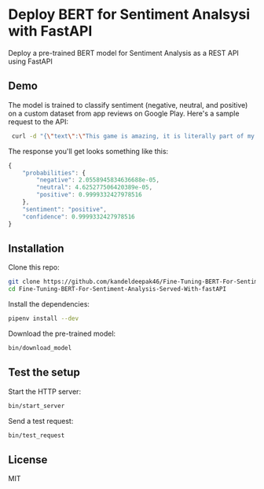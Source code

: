 # Deploy BERT for Sentiment Analsysi with FastAPI

Deploy a pre-trained BERT model for Sentiment Analysis as a REST API using FastAPI

## Demo

The model is trained to classify sentiment (negative, neutral, and positive) on a custom dataset from app reviews on Google Play. Here's a sample request to the API:

```bash
 curl -d "{\"text\":\"This game is amazing, it is literally part of my childhood. It works well with hand eye coordination, and might even help with reflexes (not positive, just a guess)This game can keep you interested for hours,and has a lot of small things to work for! I really like the way the game has been moving as of update.\"}" -X POST http://localhost:8000/predict
```

The response you'll get looks something like this:

```js
{
    "probabilities": {
        "negative": 2.0558945834636688e-05,
        "neutral": 4.625277506420389e-05,
        "positive": 0.9999332427978516
    },
    "sentiment": "positive",
    "confidence": 0.9999332427978516
}
```

## Installation

Clone this repo:

```sh
git clone https://github.com/kandeldeepak46/Fine-Tuning-BERT-For-Sentiment-Analysis-Served-With-fastAPI.git
cd Fine-Tuning-BERT-For-Sentiment-Analysis-Served-With-fastAPI
```

Install the dependencies:

```sh
pipenv install --dev
```

Download the pre-trained model:

```sh
bin/download_model
```

## Test the setup

Start the HTTP server:

```sh
bin/start_server
```

Send a test request:

```sh
bin/test_request
```

## License

MIT
